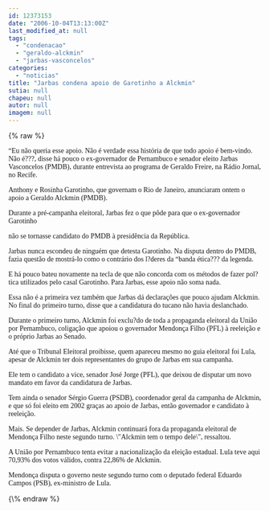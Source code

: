 ```yaml
---
id: 12373153
date: "2006-10-04T13:13:00Z"
last_modified_at: null
tags:
  - "condenacao"
  - "geraldo-alckmin"
  - "jarbas-vasconcelos"
categories:
  - "noticias"
title: "Jarbas condena apoio de Garotinho a Alckmin"
sutia: null
chapeu: null
autor: null
imagem: null
---
```

{\% raw %}
<p><P><FONT face=Verdana>“Eu não queria esse apoio. Não é verdade essa história de que todo apoio é bem-vindo. Não é???, disse há pouco o ex-governador de Pernambuco e senador eleito Jarbas Vasconcelos (PMDB), durante entrevista ao programa de Geraldo Freire, na Rádio Jornal, no Recife.</FONT></P></p>
<p><P><FONT face=Verdana>Anthony e Rosinha Garotinho, que governam o Rio de Janeiro, anunciaram ontem o apoio a Geraldo Alckmin (PMDB).</FONT></P></p>
<p><P><FONT face=Verdana>Durante a pré-campanha eleitoral, Jarbas fez o que pôde para que o ex-governador Garotinho</p>
<p> não se tornasse candidato do PMDB à presidência da República.</FONT></P></p>
<p><P><FONT face=Verdana>Jarbas nunca escondeu de ninguém que detesta Garotinho. Na disputa dentro do PMDB, fazia questão de mostrá-lo como o contrário dos l?deres da “banda ética??? da legenda.</FONT></P></p>
<p><P><FONT face=Verdana>E há pouco bateu novamente na tecla de que não concorda com os métodos de fazer pol?tica utilizados pelo casal Garotinho. Para Jarbas, esse apoio não soma nada.</FONT></P></p>
<p><P><FONT face=Verdana>Essa não é a primeira vez também que Jarbas dá declarações que pouco ajudam Alckmin. No final do primeiro turno, disse que a candidatura do tucano não havia deslanchado.</FONT></P></p>
<p><P><FONT face=Verdana>Durante o primeiro turno, Alckmin foi exclu?do de toda a propaganda eleitoral da União por Pernambuco, coligação que apoiou o governador Mendonça Filho (PFL) à reeleição e o próprio Jarbas ao Senado.</FONT></P></p>
<p><P><FONT face=Verdana>Até que o Tribunal Eleitoral proibisse, quem apareceu mesmo no guia eleitoral foi Lula, apesar de Alckmin ter dois representantes do grupo de Jarbas em sua campanha.</FONT></P></p>
<p><P><FONT face=Verdana>Ele tem o candidato a vice, senador José Jorge (PFL), que deixou de disputar um novo mandato em favor da candidatura de Jarbas.</FONT></P></p>
<p><P><FONT face=Verdana>Tem ainda o senador Sérgio Guerra (PSDB), coordenador geral da campanha de Alckmin, e que só foi eleito em 2002 graças ao apoio de Jarbas, então governador e candidato à reeleição.</FONT></P></p>
<p><P><FONT face=Verdana>Mais. Se depender de Jarbas, Alckmin continuará fora da propaganda eleitoral de Mendonça Filho neste segundo turno. \"Alckmin tem o tempo dele\", ressaltou.</FONT></P></p>
<p><P><FONT face=Verdana>A União por Pernambuco tenta evitar a nacionalização da eleição estadual. Lula teve aqui 70,93% dos votos válidos, contra 22,86% de Alckmin.</FONT></P></p>
<p><P><FONT face=Verdana>Mendonça disputa o governo neste segundo turno com o deputado federal Eduardo Campos (PSB), ex-ministro de Lula.</FONT></P> </p>
{\% endraw %}